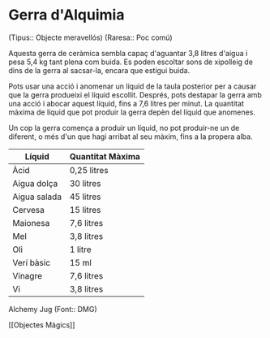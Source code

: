 # Gerra d'Alquimia

(Tipus:: Objecte meravellós) (Raresa:: Poc comú)

Aquesta gerra de ceràmica sembla capaç d'aguantar 3,8 litres d'aigua i pesa 5,4 kg tant plena com buida. Es poden escoltar sons de xipolleig de dins de la gerra al sacsar-la, encara que estigui buida.

Pots usar una acció i anomenar un líquid de la taula posterior per a causar que la gerra produeixi el líquid escollit. Després, pots destapar la gerra amb una acció i abocar aquest líquid, fins a 7,6 litres per minut. La quantitat màxima de líquid que pot produir la gerra depèn del líquid que anomenes.

Un cop la gerra comença a produir un líquid, no pot produir-ne un de diferent, o més d'un que hagi arribat al seu màxim, fins a la propera alba.

| Líquid       | Quantitat Màxima |
| ------------ | ---------------- |
| Àcid         | 0,25 litres      |
| Aigua dolça  | 30 litres        |
| Aigua salada | 45 litres        |
| Cervesa      | 15 litres        |
| Maionesa     | 7,6 litres       |
| Mel          | 3,8 litres       |
| Oli          | 1 litre          |
| Verí bàsic   | 15 ml            |
| Vinagre      | 7,6 litres       |
| Vi           | 3,8 litres       |

Alchemy Jug (Font:: DMG)

[[Objectes Màgics]]